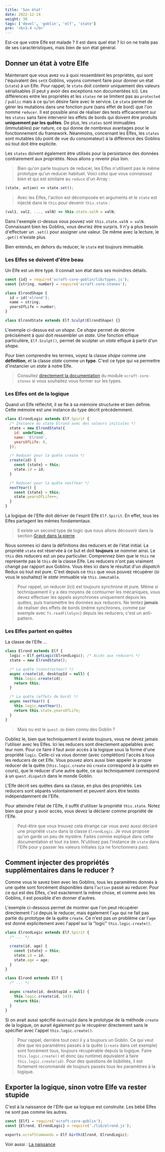 ```yaml
---
title: 'Son état'
date: 2022-12-14
weight: 30
tags: ['devel', 'goblin', 'elf', 'state']
pre: '<b>3.4 </b>'
---
```


Est-ce que votre Elfe est malade ? Il est dans quel état ? Ici on ne traite pas
de ses caractéristiques, mais bien de son état général.

## Donner un état à votre Elfe

Maintenant que vous avez vu à quoi ressemblent les propriétés, qui sont
l'équivalent des `setX` Goblins, voyons comment faire pour donner un état
(`state`) à un Elfe. Pour rappel, le `state` doit contenir uniquement des
valeurs sérialisables (il peut y avoir des exceptions non documentées ici). Les
différences entre les propriétés et les `states` ne se limitent pas au
`protected` / `public` mais à ce qu'on désire faire avec le service. Le `state`
permet de gérer les mutations dans une fonction pure (sans effet de bord) que
l'on nomme `reducer`. Il est possible ainsi de réaliser des tests efficacement
sur les `states` sans faire intervenir les effets de bords qui doivent être
produits **uniquement par les quêtes**. De plus, les `states` sont immuables
(immutables) par nature, ce qui donne de nombreux avantages pour le
fonctionnement du framework. Néanmoins, concernant les Elfes, les `states` sont
mutables (du point de vue du consomateur) à la différence des Goblins où tout
doit être explicite.

Les `states` doivent également être utilisés pour la persistance des données
contrairement aux propriétés. Nous allons y revenir plus loin.

> Bien qu'on parle toujours de reducer, les Elfes n'utilisent pas le même
> prototype qu'un reducer habituel. Voici celui que vous connaissez bien et qui
> est similaire au `reduce` d'un Array :

```js
(state, action) => state.set();
```

> Avec les Elfes, l'action est décomposée en arguments et le `state` est injecté
> dans le `this` pour devenir `this.state` :

```js
(val1, val2, ..., valN) => this.state.valN = valN;
```

Dans l'exemple ci-dessus vous pouvez voir `this.state.valN = valN`. Connaissant
bien les Goblins, vous devriez être surpris. Il n'y a plus besoin d'effectuer un
`.set()` pour assigner une valeur. De même avec la lecture, le `.get()` n'existe
plus.

Bien entendu, en dehors du reducer, le `state` est toujours immuable.

### Les Elfes se doivent d'être beau

Un Elfe est un être typé. Il connait son état dans ses moindres détails.

```js
const {id} = require('xcraft-core-goblin/lib/types.js');
const {string, number} = require('xcraft-core-stones');

class ElrondShape {
  id = id('elrond');
  name = string;
  yearsOfLife = number;
}

class ElrondState extends Elf.Sculpt(ElrondShape) {}
```

L'exemple ci-dessus est un _shape_. Ce _shape_ permet de décrire précisément à
quoi doit ressembler un _state_. Une fonction elfique particulière,
`Elf.Sculpt()`, permet de sculpter un _state_ elfique à partir d'un _shape_.

Pour bien comprendre les termes, voyez la classe _shape_ comme une
**définition**, et la classe _state_ comme un **type**. C'est ce type qui va
permettre d'instancier un _state_ à notre Elfe.

> Consultez [directement la documentation][1] du module `xcraft-core-stones` si
> vous souhaitez vous former sur les types.

### Les Elfes ont de la logique

Quand un Elfe réfléchit, il se fie à sa mémoire structurée et bien définie.
Cette mémoire est une instance du type décrit précédemment.

```js
class ElrondLogic extends Elf.Spirit {
  /* Instance du state Elrond avec des valeurs initiales */
  state = new ElrondState({
    id: undefined,
    name: 'Elrond',
    yearsOfLife: 0,
  });

  /* Reducer pour la quête create */
  create(id) {
    const {state} = this;
    state.id = id;
  }

  /* Reducer pour la quête nextYear */
  nextYear() {
    const {state} = this;
    state.yearsOfLife++;
  }
}
```

La logique de l'Efle doit dériver de l'esprit Elfe `Elf.Spirit`. En effet, tous
les Elfes partagent les mêmes fondamentaux.

> Il existe un second type de logic que nous allons découvrir dans la section
> [Gravé dans la pierre][2].

Nous sommes ici dans la définitions des reducers et de l'état initial. La
propriété `state` est réservée à ce but et doit **toujours** se nommer ainsi. Le
`this` des reducers est un peu particulier. Comprennez bien que le `this` ne
représente pas le `this` de la classe Elfe. Les reducers n'ont pas vraiment
changé par rapport aux Goblins. Vous êtes ici dans le résultat d'un _dispatch_
Redux où tout est pure. C'est depuis ce `this` que vous pouvez récupérer (si
vous le souhaitez) le _state_ immuable via `this.immutable`.

> Pour rappel, un reducer (ici) est toujours synchrone et pure. Même si
> techniquement il y a des moyens de contourner les mécaniques, vous devez
> effectuer les appels asynchrones uniquement depuis les quêtes, puis
> transmettre les données aux reducers. Ne tentez **jamais** de réaliser des
> effets de bords (même synchrones, comme par exemple avec `fs.readFileSync`)
> depuis les reducers; c'est un anti-pattern.

### Les Elfes partent en quêtes

La classe de l'Elfe ...

```js
class Elrond extends Elf {
  logic = Elf.getLogic(ElrondLogic); /* Accès aux reducers */
  state = new ElrondState();

  /* La quête (constructeur) */
  async create(id, desktopId = null) {
    this.logic.create(id);
    return this;
  }

  /* La quête (effets de bord) */
  async nextYear() {
    this.logic.nextYear();
    return this.state.yearsOfLife;
  }
}
```

> Mais ou est le `quest.do` bien connu des Goblin ?

Oubliez le, bien que techniquement il existe toujours, vous ne devez jamais
l'utiliser avec les Elfes. Ici les reducers sont directement appelables avec
leur nom. Pour ce faire il faut avoir accès à la logique sous la forme d'une
propriété `logic`. Celle-ci va vous donner (avec complétion) l'accès à tous les
reducers de cet Elfe. Vous pouvez alors aussi bien appeler le propre reducer de
la quête (`this.logic.create` où `create` correspond à la quête en cours), que
le reducer d'une autre quête, ce qui techniquement correspond à un
`quest.dispatch` dans le monde Goblin.

L'Elfe décrit ses quêtes dans sa classe, en plus des propriétés. Les reducers
sont séparés volontairement et peuvent alors être testés indépendamment de
l'Elfe.

Pour atteindre l'état de l'Elfe, il suffit d'utiliser la propriété `this.state`.
Notez bien que pour y avoir accès, vous devez la déclarer comme propriété de
l'Elfe.

> Peut-être que vous trouvez cela étrange car vous avez aussi déclaré une
> propriété `state` dans la classe `ElrondLogic`. Je vous propose qu'on garde un
> peu de mystère. Faites comme expliqué dans cette documentation et tout ira
> bien. N'utilisez pas l'instance de `state` dans l'Elfe pour y passer les
> valeurs initiales (ça ne fonctionnera pas).

## Comment injecter des propriétés supplémentaires dans le reducer ?

Comme vous le savez bien avec les Goblins, tous les paramètres donnés à une
quête sont forcément disponibles dans l'`action` passé au reducer. Pour ce qui
est des Elfes, c'est exactement la même chose, et comme avec les Goblins, il est
possible d'en donner d'autres.

L'exemple ci-dessous permet de montrer que l'on peut récupérer directement
l'`id` depuis le reducer, mais également l'`age` qui ne fait pas partie du
prototype de la quête `create`. Ce n'est pas un problème car l'`age` est donné
explicitement avec l'appel sur la "logic" `this.logic.create()`.

```js
class ElrondLogic extends Elf.Spirit {
  /* ... */

  create(id, age) {
    const {state} = this;
    state.id = id;
    state.age = age;
  }
}

class Elrond extends Elf {
  /* ... */

  async create(id, desktopId = null) {
    this.logic.create(id, 143);
    return this;
  }
}
```

Si on avait aussi spécifié `desktopId` dans le prototype de la méthode `create`
de la logique, on aurait également pu le récupérer directement sans le spécifier
avec l'appel `this.logic.create()`.

> Pour rappel, derrière tout ceci il y a toujours un Goblin. Ce qui veut dire
> que les paramètres passés à la quête (`create` dans cet exemple) sont
> forcément tous, toujours récupérable depuis la logique. Faire
> `this.logic.create()` et donc (au runtime) équivalent à faire
> `this.logic.create(id)`. Pour des questions de lisibilités, il est fortement
> recommandé de toujours passés tous les paramètres à la logique.

## Exporter la logique, sinon votre Elfe va rester stupide

C'est à la naissance de l'Elfe que sa logique est construite. Les bébé Elfes ne
sont pas comme les autres.

```js
const {Elf} = require('xcraft-core-goblin');
const {Elrond, ElrondLogic} = require('./lib/elrond.js');

exports.xcraftCommands = Elf.birth(Elrond, ElrondLogic);
```

Voir aussi : [La naissance](/elves/born)

[1]: https://github.com/Xcraft-Inc/xcraft-core-stones/blob/master/README.md
[2]: /elves/05.grave
